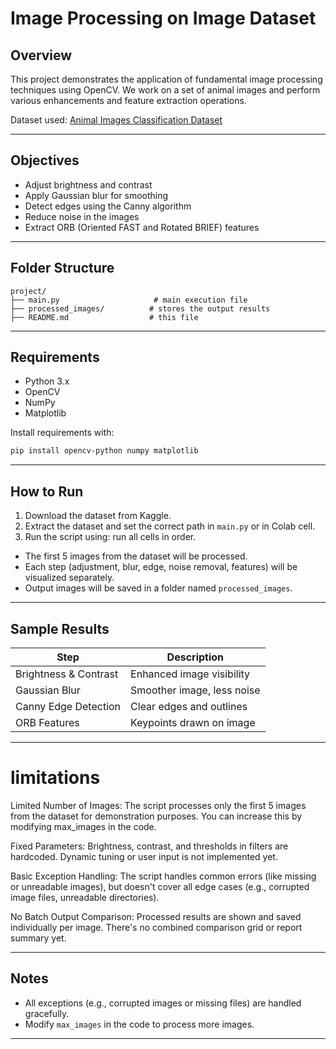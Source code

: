# Image Processing on Image Dataset

## Overview
This project demonstrates the application of fundamental image processing techniques using OpenCV. We work on a set of animal images and perform various enhancements and feature extraction operations.

Dataset used: [Animal Images Classification Dataset](https://www.kaggle.com/code/drisrarahmad/animal-images-classification-dataset)

---

## Objectives
- Adjust brightness and contrast
- Apply Gaussian blur for smoothing
- Detect edges using the Canny algorithm
- Reduce noise in the images
- Extract ORB (Oriented FAST and Rotated BRIEF) features

---

## Folder Structure
```
project/
├── main.py                     # main execution file
├── processed_images/          # stores the output results
├── README.md                  # this file
```

---

## Requirements
- Python 3.x
- OpenCV
- NumPy
- Matplotlib

Install requirements with:
```bash
pip install opencv-python numpy matplotlib
```

---

## How to Run

1. Download the dataset from Kaggle.
2. Extract the dataset and set the correct path in `main.py` or in Colab cell.
3. Run the script using:
 run all cells in order.

- The first 5 images from the dataset will be processed.
- Each step (adjustment, blur, edge, noise removal, features) will be visualized separately.
- Output images will be saved in a folder named `processed_images`.

---

## Sample Results

| Step                | Description                   |
|---------------------|-------------------------------|
| Brightness & Contrast | Enhanced image visibility    |
| Gaussian Blur         | Smoother image, less noise   |
| Canny Edge Detection  | Clear edges and outlines     |
| ORB Features          | Keypoints drawn on image     |

---

# limitations

Limited Number of Images: The script processes only the first 5 images from the dataset for demonstration purposes. You can increase this by modifying max_images in the code.

Fixed Parameters: Brightness, contrast, and thresholds in filters are hardcoded. Dynamic tuning or user input is not implemented yet.

Basic Exception Handling: The script handles common errors (like missing or unreadable images), but doesn't cover all edge cases (e.g., corrupted image files, unreadable directories).

No Batch Output Comparison: Processed results are shown and saved individually per image. There's no combined comparison grid or report summary yet.

---
## Notes
- All exceptions (e.g., corrupted images or missing files) are handled gracefully.
- Modify `max_images` in the code to process more images.

---

